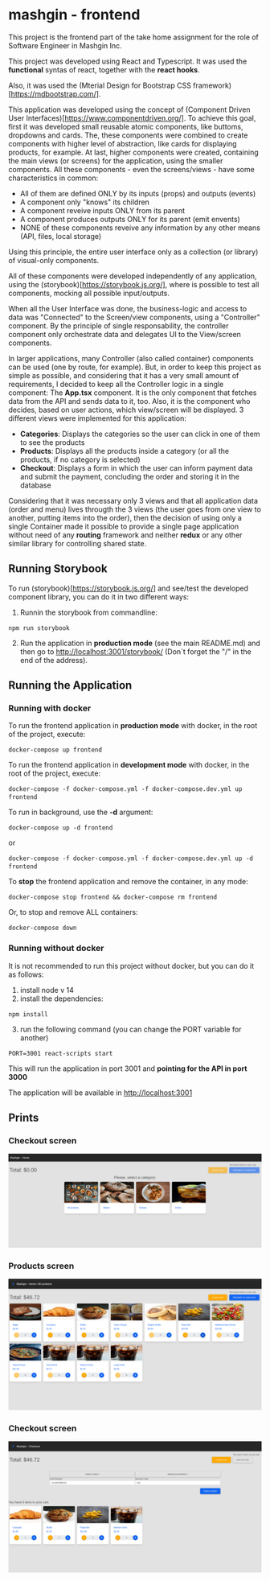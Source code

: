 # mashgin - frontend


This project is the frontend part of the take home assignment for the role of Software Engineer in Mashgin Inc.

This project was developed using React and Typescript. It was used the **functional** syntas of react, together with the **react hooks**.

Also, it was used the  (Mterial Design for Bootstrap CSS framework)[https://mdbootstrap.com/].

This application was developed using the concept of (Component Driven User Interfaces)[https://www.componentdriven.org/]. To achieve this goal, first it was developed small reusable atomic components, like buttoms, dropdowns and cards. The, these components were combined to create components with higher level of abstraction, like cards for displaying products, for example. At last, higher components were created, containing the main views (or screens) for the application, using the smaller components. All these components - even the screens/views - have some characteristics in common:

* All of them are defined ONLY by its inputs (props) and outputs (events)
* A component only "knows" its children
* A component reveive inputs ONLY from its parent
* A component produces outputs ONLY for its parent (emit envents)
* NONE of these components reveive any information by any other means (API, files, local storage)

Using this principle, the entire user interface only as a collection (or library) of visual-only components.

All of these components were developed independently of any application, using the (storybook)[https://storybook.js.org/], where is possible to test all components, mocking all possible input/outputs.

When all the User Interface was done, the business-logic and access to data was "Connected" to the Screen/view components, using a "Controller" component. By the principle of single responsability, the controller component only orchestrate data and delegates UI to the View/screen components.

In larger applications, many Controller (also called container) components can be used (one by route, for example). But, in order to keep this project as simple as possible, and considering that it has a very small amount of requirements, I decided to keep all the Controller logic in a single component: The **App.tsx** component. It is the only component that fetches data from the API and sends data to it, too. Also, it is the component who decides, based on user actions, which view/screen will be displayed. 3 different views were implemented for this application:

* **Categories**: Displays the categories so the user can click in one of them to see the products
* **Products**: Displays all the products inside a category (or all the products, if no category is selected)
* **Checkout**: Displays a form in which the user can inform payment data and submit the payment, concluding the order and storing it in the database

Considering that it was necessary only 3 views and that all application data (order and menu) lives througth the 3 views (the user goes from one view to another, putting items into the order), then the decision of using only a single Container made it possible to provide a single page application without need of any **routing** framework and neither **redux** or any other similar library for controlling shared state.

## Running Storybook

To run (storybook)[https://storybook.js.org/] and see/test the developed component library, you can do it in two different ways:

1. Runnin the storybook from commandline:

```
npm run storybook
```

2. Run the application in **production mode** (see the main README.md) and then go to [http://localhost:3001/storybook/](http://localhost:3001/storybook/) (Don`t forget the "/" in the end of the address).


## Running the Application

### Running with docker

To run the frontend application in **production mode** with docker, in the root of the project, execute:

```
docker-compose up frontend
```

To run the frontend application in **development mode** with docker, in the root of the project, execute:

```
docker-compose -f docker-compose.yml -f docker-compose.dev.yml up frontend
```

To run in background, use the **-d** argument:

```
docker-compose up -d frontend
```
or
```
docker-compose -f docker-compose.yml -f docker-compose.dev.yml up -d frontend
```

To **stop** the frontend application and remove the container, in any mode:

```
docker-compose stop frontend && docker-compose rm frontend
```

Or, to stop and remove ALL containers:


```
docker-compose down
```



### Running without docker

It is not recommended to run this project without docker, but you can do it as follows:

1. install node v 14
2. install the dependencies:
```
npm install
```
3. run the following command (you can change the PORT variable for another)
```
PORT=3001 react-scripts start
```

This will run the application in port 3001 and **pointing for the API in port 3000**

The application will be available in [http://localhost:3001](http://localhost:3001)

## Prints

### Checkout screen

![Checkout Screen](../resources/prints/1-categories.png?raw=true "Title")


### Products screen

![Checkout Screen](../resources/prints/2-products.png?raw=true "Title")

### Checkout screen

![Checkout Screen](../resources/prints/3-checkout.png?raw=true "Title")